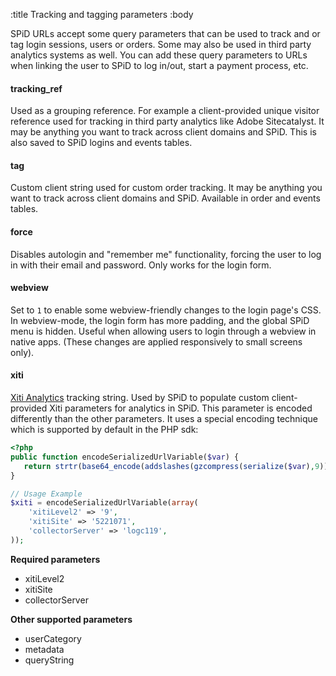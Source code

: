 :title Tracking and tagging parameters
:body

SPiD URLs accept some query parameters that can be used to track and or tag
login sessions, users or orders. Some may also be used in third party analytics
systems as well. You can add these query parameters to URLs when linking the
user to SPiD to log in/out, start a payment process, etc.

#### tracking_ref

Used as a grouping reference. For example a client-provided unique visitor reference used for tracking in third party
analytics like Adobe Sitecatalyst. It may be anything you want to track across client domains and SPiD. 
This is also saved to SPiD logins and events tables. 

#### tag

Custom client string used for custom order tracking. It may be anything you want to track across client domains and SPiD. 
Available in order and events tables.

#### force

Disables autologin and "remember me" functionality, forcing the user to log in
with their email and password. Only works for the login form.

#### webview

Set to `1` to enable some webview-friendly changes to the login page's CSS. In
webview-mode, the login form has more padding, and the global SPiD menu is
hidden. Useful when allowing users to login through a webview in native apps.
(These changes are applied responsively to small screens only).

#### xiti

<a href="http://www.xiti.com/en/">Xiti Analytics</a> tracking string. Used by
SPiD to populate custom client-provided Xiti parameters for analytics in SPiD.
This parameter is encoded differently than the other parameters. It uses a
special encoding technique which is supported by default in the PHP sdk:

```php
<?php
public function encodeSerializedUrlVariable($var) {
   return strtr(base64_encode(addslashes(gzcompress(serialize($var),9))), '+/=', '-_,');
}    

// Usage Example
$xiti = encodeSerializedUrlVariable(array(
    'xitiLevel2' => '9',
    'xitiSite' => '5221071',
    'collectorServer' => 'logc119',
));
```

**Required parameters**

- xitiLevel2
- xitiSite
- collectorServer

**Other supported parameters**

- userCategory
- metadata
- queryString
